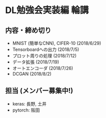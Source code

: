 # DL勉強会実装編 輪講

## 内容・締め切り
- MNIST (簡単なCNN), CIFER-10 (2018/6/29)
- Tensorboardへの出力 (2018/7/5)
- プロット周りの処理 (2018/7/12)
- データ拡張 (2018/7/19)
- オートエンコーダ (2018/7/26)
- DCGAN (2018/8/2)

## 担当 (メンバー募集中!)
- keras: 長野, 土井
- pytorch: 阪田